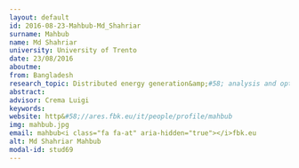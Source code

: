 ```yaml
---
layout: default 
id: 2016-08-23-Mahbub-Md_Shahriar
surname: Mahbub
name: Md Shahriar
university: University of Trento
date: 23/08/2016
aboutme: 
from: Bangladesh
research_topic: Distributed energy generation&amp;#58; analysis and optimization tools 
abstract: 
advisor: Crema Luigi
keywords: 
website: http&#58;//ares.fbk.eu/it/people/profile/mahbub
img: mahbub.jpg
email: mahbub<i class="fa fa-at" aria-hidden="true"></i>fbk.eu
alt: Md Shahriar Mahbub
modal-id: stud69
---
```

